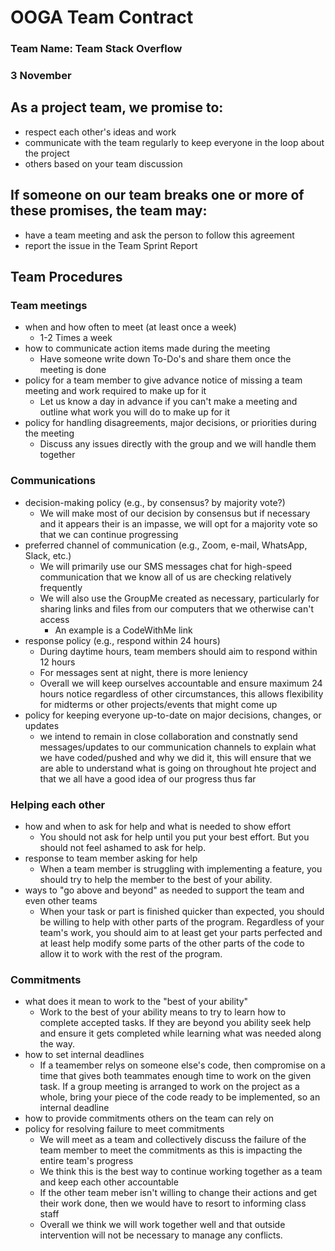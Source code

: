# OOGA Team Contract

### Team Name: Team Stack Overflow

### 3 November

## As a project team, we promise to:

* respect each other's ideas and work
* communicate with the team regularly to keep everyone in the loop about the project
* others based on your team discussion

## If someone on our team breaks one or more of these promises, the team may:

* have a team meeting and ask the person to follow this agreement
* report the issue in the Team Sprint Report

## Team Procedures

### Team meetings

* when and how often to meet (at least once a week)
    * 1-2 Times a week
* how to communicate action items made during the meeting
    * Have someone write down To-Do's and share them once the meeting is done
* policy for a team member to give advance notice of missing a team meeting and work required to
  make up for it
    * Let us know a day in advance if you can't make a meeting and outline what work you will do to
      make up for it
* policy for handling disagreements, major decisions, or priorities during the meeting
    * Discuss any issues directly with the group and we will handle them together

### Communications

* decision-making policy (e.g., by consensus? by majority vote?)
    * We will make most of our decision by consensus but if necessary and it appears their is an
      impasse, we will opt for a majority vote so that we can continue progressing
* preferred channel of communication (e.g., Zoom, e-mail, WhatsApp, Slack, etc.)
    * We will primarily use our SMS messages chat for high-speed communication that we know all of
      us are checking relatively frequently
    * We will also use the GroupMe created as necessary, particularly for sharing links and files
      from our computers that we otherwise can't access
        * An example is a CodeWithMe link
* response policy (e.g., respond within 24 hours)
    * During daytime hours, team members should aim to respond within 12 hours
    * For messages sent at night, there is more leniency
    * Overall we will keep ourselves accountable and ensure maximum 24 hours notice regardless of
      other circumstances, this allows flexibility for midterms or other projects/events that might
      come up
* policy for keeping everyone up-to-date on major decisions, changes, or updates
    * we intend to remain in close collaboration and constnatly send messages/updates to our
      communication channels to explain what we have coded/pushed and why we did it, this will
      ensure that we are able to understand what is going on throughout hte project and that we all
      have a good idea of our progress thus far

### Helping each other

* how and when to ask for help and what is needed to show effort
    * You should not ask for help until you put your best effort. But you should not feel ashamed to
      ask for help.
* response to team member asking for help
    * When a team member is struggling with implementing a feature, you should try to help the
      member to the best of your ability.
* ways to "go above and beyond" as needed to support the team and even other teams
    * When your task or part is finished quicker than expected, you should be willing to help with
      other parts of the program. Regardless of your team's work, you should aim to at least get
      your parts perfected and at least help modify some parts of the other parts of the code to
      allow it to work with the rest of the program.

### Commitments

* what does it mean to work to the "best of your ability"
    * Work to the best of your ability means to try to learn how to complete accepted tasks. If they
      are beyond you ability seek help and ensure it gets completed while learning what was needed
      along the way.
* how to set internal deadlines
    * If a teamember relys on someone else's code, then compromise on a time that gives both
      teammates enough time to work on the given task. If a group meeting is arranged to work on the
      project as a whole, bring your piece of the code ready to be implemented, so an internal deadline
* how to provide commitments others on the team can rely on
* policy for resolving failure to meet commitments
    * We will meet as a team and collectively discuss the failure of the team member to meet the
      commitments as this is impacting the entire team's progress
    * We think this is the best way to continue working together as a team and keep each other
      accountable
    * If the other team meber isn't willing to change their actions and get their work done, then we
      would have to resort to informing class staff
    * Overall we think we will work together well and that outside intervention will not be
      necessary to manage any conflicts.
